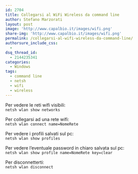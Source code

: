```yaml
---
id: 2704
title: Collegarsi al WiFi Wireless da command line
author: Stefano Marzorati
layout: post
image: 'http://www.capalbio.it/images/wifi.png'
share-img: 'http://www.capalbio.it/images/wifi.png'
permalink: /collegarsi-al-wifi-wireless-da-command-line/
authorsure_include_css:
  - 
dsq_thread_id:
  - 2144235341
categories:
  - Windows
tags:
  - command line
  - netsh
  - wifi
  - wireless
---
```

Per vedere le reti wifi visibili:  
`netsh wlan show networks`

Per collegarsi ad una rete wifi:  
`netsh wlan connect name=NomeRete `

Per vedere i profili salvati sul pc:  
`netsh wlan show profiles`

Per vedere l&#8217;eventuale password in chiaro salvata sul pc:  
`netsh wlan show profile name=NomeRete key=clear`

Per disconnetterti:  
`netsh wlan disconnect`
